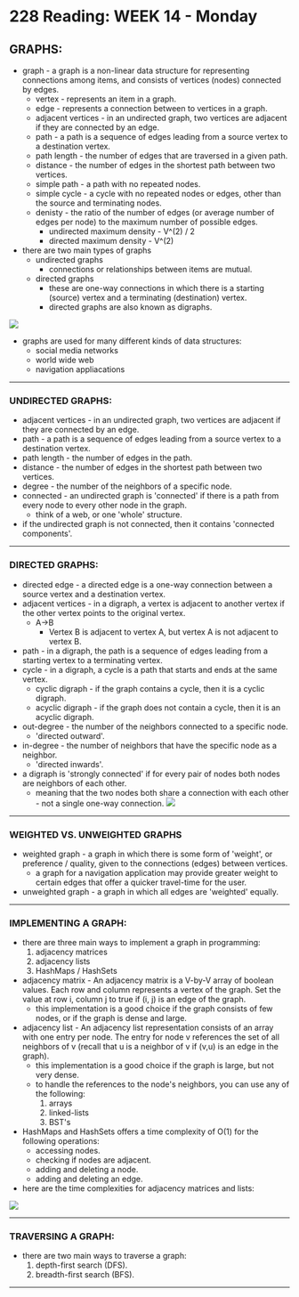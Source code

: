 # 228 Reading: **WEEK 14** - Monday

## **GRAPHS:**
* graph - a graph is a non-linear data structure for representing connections among items, and consists of vertices (nodes) connected by edges.
    * vertex - represents an item in a graph.
    * edge - represents a connection between to vertices in a graph.
    * adjacent vertices - in an undirected graph, two vertices are adjacent if they are connected by an edge.
    * path - a path is a sequence of edges leading from a source vertex to a destination vertex. 
    * path length - the number of edges that are traversed in a given path.
    * distance - the number of edges in the shortest path between two vertices.
    * simple path - a path with no repeated nodes.
    * simple cycle - a cycle with no repeated nodes or edges, other than the source and terminating nodes. 
    * denisty - the ratio of the number of edges (or average number of edges per node) to the maximum number of possible edges.
        * undirected maximum density - V^(2) / 2
        * directed maximum density - V^(2)
* there are two main types of graphs
    * undirected graphs
        * connections or relationships between items are mutual.
    * directed graphs
        * these are one-way connections in which there is a starting (source) vertex and a terminating (destination) vertex.
        * directed graphs are also known as digraphs.

![](https://external-content.duckduckgo.com/iu/?u=https%3A%2F%2Fadrianmejia.com%2Fimages%2Fdirected-vs-undirected-graph.jpg&f=1&nofb=1)

* graphs are used for many different kinds of data structures:
    * social media networks
    * world wide web
    * navigation appliacations
***
### **UNDIRECTED GRAPHS:**
* adjacent vertices - in an undirected graph, two vertices are adjacent if they are connected by an edge.
* path - a path is a sequence of edges leading from a source vertex to a destination vertex. 
* path length - the number of edges in the path.
* distance - the number of edges in the shortest path between two vertices.
* degree - the number of the neighbors of a specific node.
* connected - an undirected graph is 'connected' if there is a path from every node to every other node in the graph.
    * think of a web, or one 'whole' structure.
* if the undirected graph is not connected, then it contains 'connected components'. 
***
### **DIRECTED GRAPHS:**
* directed edge - a directed edge is a one-way connection between a source vertex and a destination vertex.
* adjacent vertices - in a digraph, a vertex is adjacent to another vertex if the other vertex points to the original vertex.
    * A->B
        * Vertex B is adjacent to vertex A, but vertex A is not adjacent to vertex B.
* path - in a digraph, the path is a sequence of edges leading from a starting vertex to a terminating vertex.
* cycle - in a digraph, a cycle is a path that starts and ends at the same vertex.
    * cyclic digraph - if the graph contains a cycle, then it is a cyclic digraph.
    * acyclic digraph - if the graph does not contain a cycle, then it is an acyclic digraph. 
* out-degree - the number of the neighbors connected to a specific node.
    * 'directed outward'.
* in-degree - the number of neighbors that have the specific node as a neighbor.
    * 'directed inwards'.
* a digraph is 'strongly connected' if for every pair of nodes both nodes are neighbors of each other. 
    * meaning that the two nodes both share a connection with each other - not a single one-way connection.
![](https://external-content.duckduckgo.com/iu/?u=https%3A%2F%2Fadrianmejia.com%2Fimages%2Fcyclic-vs-acyclic-directed-graph.jpg&f=1&nofb=1)
***
### **WEIGHTED VS. UNWEIGHTED GRAPHS**
* weighted graph - a graph in which there is some form of 'weight', or preference / quality, given to the connections (edges) between vertices.
    * a graph for a navigation application may provide greater weight to certain edges that offer a quicker travel-time for the user.
* unweighted graph - a graph in which all edges are 'weighted' equally.
***
### **IMPLEMENTING A GRAPH:** 
* there are three main ways to implement a graph in programming:
    1) adjacency matrices
    2) adjacency lists
    3) HashMaps / HashSets
* adjacency matrix - An adjacency matrix is a V-by-V array of boolean values. Each row and column represents a vertex of the graph. Set the value at row i, column j to true if (i, j) is an edge of the graph.
    * this implementation is a good choice if the graph consists of few nodes, or if the graph is dense and large. 
* adjacency list - An adjacency list representation consists of an array with one entry per node. The entry for node v references the set of all neighbors of v (recall that u is a neighbor of v if (v,u) is an edge in the graph).  
    * this implementation is a good choice if the graph is large, but not very dense. 
    * to handle the references to the node's neighbors, you can use any of the following:
        1) arrays
        2) linked-lists
        3) BST's
* HashMaps and HashSets offers a time complexity of O(1) for the following operations:
    * accessing nodes.
    * checking if nodes are adjacent.
    * adding and deleting a node.
    * adding and deleting an edge.
* here are the time complexities for adjacency matrices and lists:

![](https://i.gyazo.com/19bfdd456490d34d8d997d1a2eb02e02.png)
***
### **TRAVERSING A GRAPH:**
* there are two main ways to traverse a graph:
    1) depth-first search (DFS).
    2) breadth-first search (BFS).

***